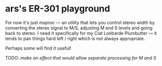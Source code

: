 # ars's ER-301 playground

For now it's just *msproc* — an utility that lets you control stereo width by converting the stereo signal to M/S, 
adjusting M and S levels and going back to stereo. 
I need it specifically for my Ciat Lonbarde Plumbutter — it tends to pan things hard left / right which is not always appropriate. 

Perhaps some will find it useful!

TODO:
*make an effect that would allow separate processing for M and S*